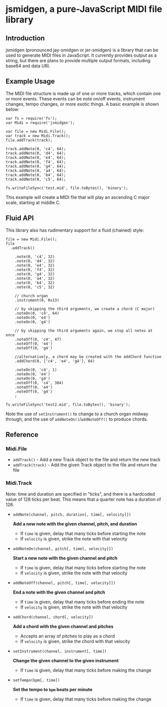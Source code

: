 # jsmidgen, a pure-JavaScript MIDI file library

## Introduction

jsmidgen (pronounced jay-smidgen or jer-smidgen) is a library that can be used
to generate MIDI files in JavaScript. It currently provides output as a string,
but there are plans to provide multiple output formats, including base64 and
data URI.

## Example Usage

The MIDI file structure is made up of one or more tracks, which contain one or
more events. These events can be note on/off events, instrument changes, tempo
changes, or more exotic things. A basic example is shown below:

    var fs = require('fs');
    var Midi = require('jsmidgen');

    var file = new Midi.File();
    var track = new Midi.Track();
    file.addTrack(track);

    track.addNote(0, 'c4', 64);
    track.addNote(0, 'd4', 64);
    track.addNote(0, 'e4', 64);
    track.addNote(0, 'f4', 64);
    track.addNote(0, 'g4', 64);
    track.addNote(0, 'a4', 64);
    track.addNote(0, 'b4', 64);
    track.addNote(0, 'c5', 64);

    fs.writeFileSync('test.mid', file.toBytes(), 'binary');

This example will create a MIDI file that will play an ascending C major scale,
starting at middle C.

## Fluid API

This library also has rudimentary support for a fluid (chained) style:

    file = new Midi.File();
    file
      .addTrack()

        .note(0, 'c4', 32)
        .note(0, 'd4', 32)
        .note(0, 'e4', 32)
        .note(0, 'f4', 32)
        .note(0, 'g4', 32)
        .note(0, 'a4', 32)
        .note(0, 'b4', 32)
        .note(0, 'c5', 32)

        // church organ
        .instrument(0, 0x13)

        // by skipping the third arguments, we create a chord (C major)
        .noteOn(0, 'c4', 64)
        .noteOn(0, 'e4')
        .noteOn(0, 'g4')

        // by skipping the third arguments again, we stop all notes at once
        .noteOff(0, 'c4', 47)
        .noteOff(0, 'e4')
        .noteOff(0, 'g4')

        //alternatively, a chord may be created with the addChord function
        .addChord(0, ['c4', 'e4', 'g4'], 64)

        .noteOn(0, 'c4', 1)
        .noteOn(0, 'e4')
        .noteOn(0, 'g4')
        .noteOff(0, 'c4', 384)
        .noteOff(0, 'e4')
        .noteOff(0, 'g4')
        ;

    fs.writeFileSync('test2.mid', file.toBytes(), 'binary');

Note the use of `setInstrument()` to change to a church organ midway through,
and the use of `addNoteOn()`/`addNoteOff()` to produce chords.

## Reference

### Midi.File

 - `addTrack()` - Add a new Track object to the file and return the new track
 - `addTrack(track)` - Add the given Track object to the file and return the file

### Midi.Track

Note: time and duration are specified in "ticks", and there is a hardcoded
value of 128 ticks per beat. This means that a quarter note has a duration of 128.

 - `addNote(channel, pitch, duration[, time[, velocity]])`

   **Add a new note with the given channel, pitch, and duration**
   - If `time` is given, delay that many ticks before starting the note
   - If `velocity` is given, strike the note with that velocity
 - `addNoteOn(channel, pitch[, time[, velocity]])`

   **Start a new note with the given channel and pitch**
   - If `time` is given, delay that many ticks before starting the note
   - If `velocity` is given, strike the note with that velocity
 - `addNoteOff(channel, pitch[, time[, velocity]])`

   **End a note with the given channel and pitch**
   - If `time` is given, delay that many ticks before ending the note
   - If `velocity` is given, strike the note with that velocity
 - `addChord(channel, chord[, velocity])`

   **Add a chord with the given channel and pitches**
   - Accepts an array of pitches to play as a chord
   - If `velocity` is given, strike the chord with that velocity
 - `setInstrument(channel, instrument[, time])`

   **Change the given channel to the given instrument**
   - If `time` is given, delay that many ticks before making the change
 - `setTempo(bpm[, time])`

   **Set the tempo to `bpm` beats per minute**
   - If `time` is given, delay that many ticks before making the change
